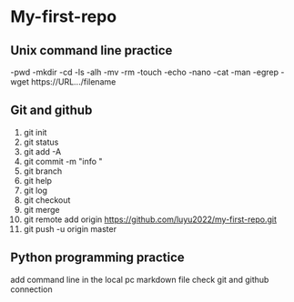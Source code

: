 # My-first-repo
## Unix command line practice
-pwd
-mkdir
-cd
-ls -alh
-mv
-rm
-touch
-echo
-nano
-cat
-man
-egrep
-wget https://URL.../filename
## Git and github
1. git init
2. git status
3. git add -A
4. git commit -m "info "
5. git branch
6. git help
7. git log
8. git checkout
9. git merge
10. git remote add origin https://github.com/luyu2022/my-first-repo.git
11. git push -u origin master

## Python programming practice
add command line in the local pc markdown file
check git and github connection
